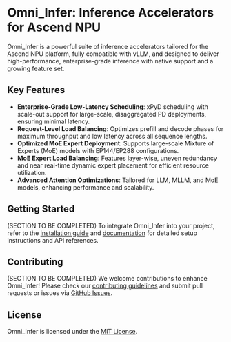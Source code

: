 # Omni_Infer: Inference Accelerators for Ascend NPU

Omni_Infer is a powerful suite of inference accelerators tailored for the Ascend NPU platform, fully compatible with vLLM, and designed to deliver high-performance, enterprise-grade inference with native support and a growing feature set.

## Key Features

- **Enterprise-Grade Low-Latency Scheduling**: xPyD scheduling with scale-out support for large-scale, disaggregated PD deployments, ensuring minimal latency.
- **Request-Level Load Balancing**: Optimizes prefill and decode phases for maximum throughput and low latency across all sequence lengths.
- **Optimized MoE Expert Deployment**: Supports large-scale Mixture of Experts (MoE) models with EP144/EP288 configurations.
- **MoE Expert Load Balancing**: Features layer-wise, uneven redundancy and near real-time dynamic expert placement for efficient resource utilization.
- **Advanced Attention Optimizations**: Tailored for LLM, MLLM, and MoE models, enhancing performance and scalability.

## Getting Started

(SECTION TO BE COMPLETED)
To integrate Omni_Infer into your project, refer to the [installation guide](link-to-installation-guide) and [documentation](link-to-docs) for detailed setup instructions and API references.

## Contributing

(SECTION TO BE COMPLETED)
We welcome contributions to enhance Omni_Infer! Please check our [contributing guidelines](link-to-contributing) and submit pull requests or issues via [GitHub Issues](link-to-issues).

## License

Omni_Infer is licensed under the [MIT License](LICENSE).
